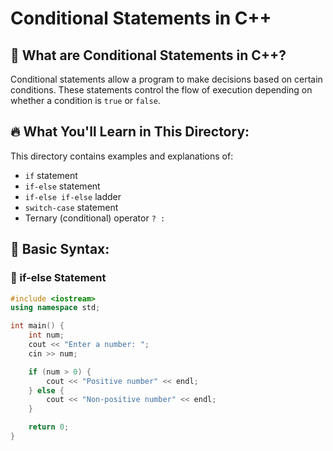 # Conditional Statements in C++

## 📌 What are Conditional Statements in C++?
Conditional statements allow a program to make decisions based on certain conditions. These statements control the flow of execution depending on whether a condition is `true` or `false`.

## 🔥 What You'll Learn in This Directory:
This directory contains examples and explanations of:
- `if` statement
- `if-else` statement
- `if-else if-else` ladder
- `switch-case` statement
- Ternary (conditional) operator `? :`

## 📝 Basic Syntax:

### 🔹 if-else Statement
```cpp
#include <iostream>
using namespace std;

int main() {
    int num;
    cout << "Enter a number: ";
    cin >> num;

    if (num > 0) {
        cout << "Positive number" << endl;
    } else {
        cout << "Non-positive number" << endl;
    }

    return 0;
}
